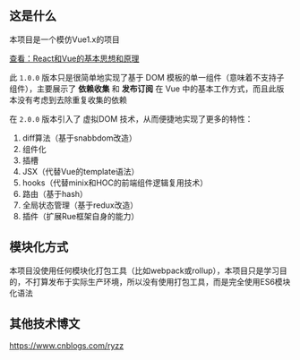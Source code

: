 ## 这是什么
本项目是一个模仿Vue1.x的项目

[<span style="text-decoration: underline;">查看：React和Vue的基本思想和原理</span>](/docs/React.vs.Vue.md)

此 `1.0.0` 版本只是很简单地实现了基于 DOM 模板的单一组件（意味着不支持子组件），主要展示了 **依赖收集** 和 **发布订阅** 在 Vue 中的基本工作方式，而且此版本没有考虑到去除重复收集的依赖

在 `2.0.0` 版本引入了 虚拟DOM 技术，从而便捷地实现了更多的特性：

1. diff算法（基于snabbdom改造）
2. 组件化
3. 插槽
4. JSX（代替Vue的template语法）
5. hooks（代替minix和HOC的前端组件逻辑复用技术）
6. 路由（基于hash）
7. 全局状态管理（基于redux改造）
8. 插件（扩展Rue框架自身的能力）

## 模块化方式
本项目没使用任何模块化打包工具（比如webpack或rollup），本项目只是学习目的，不打算发布于实际生产环境，所以没有使用打包工具，而是完全使用ES6模块化语法

## 其他技术博文
https://www.cnblogs.com/ryzz

